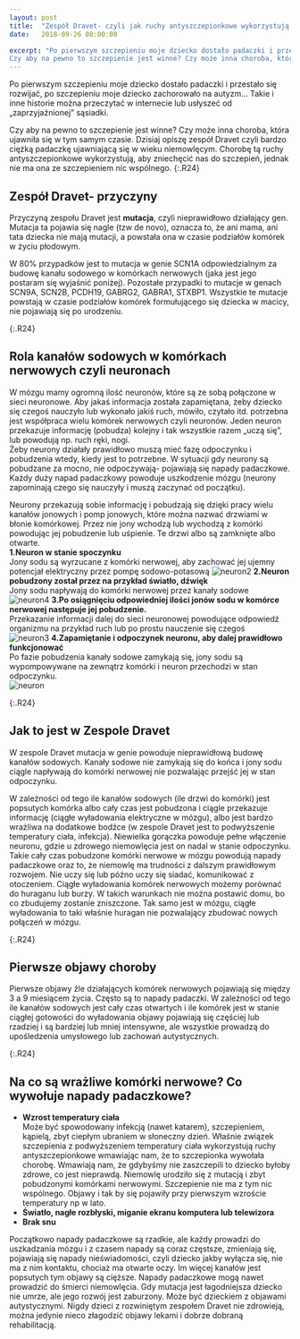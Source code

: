 ```yaml
---
layout: post
title:  "Zespół Dravet- czyli jak ruchy antyszczepionkowe wykorzystują naszą niewiedzę"
date:   2018-09-26 08:00:00

excerpt: "Po pierwszym szczepieniu moje dziecko dostało padaczki i przestało się rozwijać, po szczepieniu moje dziecko zachorowało na autyzm… Takie i inne historie można przeczytać w internecie lub usłyszeć od „zaprzyjaźnionej” sąsiadki.  
Czy aby na pewno to szczepienie jest winne? Czy może inna choroba, która ujawniła się w tym samym czasie. Dzisiaj opiszę **zespół Dravet** czyli bardzo ciężką padaczkę ujawniającą się w wieku niemowlęcym. Chorobę tą ruchy antyszczepionkowe wykorzystują, aby zniechęcić nas do szczepień, jednak **nie ma ona ze szczepieniem nic wspólnego**."
---
```

Po pierwszym szczepieniu moje dziecko dostało padaczki i przestało się rozwijać, po szczepieniu moje dziecko zachorowało na autyzm… Takie i inne historie można przeczytać w internecie lub usłyszeć od „zaprzyjaźnionej” sąsiadki. 

Czy aby na pewno to szczepienie jest winne? Czy może inna choroba, która ujawniła się w tym samym czasie. Dzisiaj opiszę zespół Dravet czyli bardzo ciężką padaczkę ujawniającą się w wieku niemowlęcym. Chorobę tą ruchy antyszczepionkowe wykorzystują, aby zniechęcić nas do szczepień, jednak nie ma ona ze szczepieniem nic wspólnego.
{:.R24}
## Zespół Dravet- przyczyny

Przyczyną zespołu Dravet jest **mutacja**, czyli nieprawidłowo działający gen. Mutacja ta pojawia się nagle (tzw de novo), oznacza to, że ani mama, ani tata dziecka nie mają mutacji, a powstała ona w czasie podziałów komórek w życiu płodowym.

W 80% przypadków jest to mutacja w genie SCN1A odpowiedzialnym za budowę kanału sodowego w komórkach nerwowych (jaka jest jego postaram się wyjaśnić poniżej). Pozostałe przypadki to mutacje w genach SCN9A, SCN2B, PCDH19, GABRG2, GABRA1, STXBP1. Wszystkie te mutacje powstają w czasie podziałów komórek formułującego się dziecka w macicy, nie pojawiają się po urodzeniu. 

{:.R24}
## Rola kanałów sodowych w komórkach nerwowych czyli neuronach

W mózgu mamy ogromną ilość neuronów, które są ze sobą połączone w sieci neuronowe. Aby jakaś informacja została zapamiętana, żeby dziecko się czegoś nauczyło lub wykonało jakiś ruch, mówiło, czytało itd. potrzebna jest współpraca wielu komórek nerwowych czyli neuronów. Jeden neuron przekazuje informację (pobudza) kolejny i tak wszystkie razem „uczą się”, lub powodują np. ruch ręki, nogi.  
Żeby neurony działały prawidłowo muszą mieć fazę odpoczynku i pobudzenia wtedy, kiedy jest to potrzebne. 
W sytuacji gdy neurony są pobudzane za mocno, nie odpoczywają- pojawiają się napady padaczkowe. Każdy duży napad padaczkowy powoduje uszkodzenie mózgu (neurony zapominają czego się nauczyły i muszą zaczynać od początku).

Neurony przekazują sobie informację i pobudzają się dzięki pracy wielu kanałów jonowych i pomp jonowych, które można nazwać drzwiami w błonie komórkowej. Przez nie jony wchodzą lub wychodzą z komórki powodując jej pobudzenie lub uśpienie. Te drzwi albo są zamknięte albo otwarte.  
**1.Neuron w stanie spoczynku**  
Jony sodu są wyrzucane z komórki nerwowej, aby zachować jej ujemny potencjał elektryczny przez pompę sodowo-potasową
![neuron2](/png/neuronwstaniespoczynku.jpg)
**2.Neuron pobudzony został przez na przykład światło, dźwięk**  
Jony sodu napływają do komórki nerwowej przez kanały sodowe
![neuron4](/png/neuronpobudzenie.jpg)
**3.Po osiągnięciu odpowiedniej ilości jonów sodu w komórce nerwowej następuje jej pobudzenie.**  
Przekazanie informacji dalej do sieci neuronowej powodujące odpowiedź organizmu na przykład ruch lub po prostu nauczenie się czegoś  
![neuron3](/png/neuronwyladowanie.png)
**4.Zapamiętanie i odpoczynek neuronu, aby dalej prawidłowo funkcjonować**  
Po fazie pobudzenia kanały sodowe zamykają się, jony sodu są wypompowywane na zewnątrz komórki i neuron przechodzi w stan odpoczynku.  
![neuron](/png/neuronpowrotdostanuspoczynku.png)

{:.R24}
## Jak to jest w Zespole Dravet

W zespole Dravet mutacja w genie powoduje nieprawidłową budowę kanałów sodowych. Kanały sodowe nie zamykają się do końca i jony sodu ciągle napływają do komórki nerwowej nie pozwalając przejść jej w stan odpoczynku. 

W zależności od tego ile kanałów sodowych (ile drzwi do komórki) jest popsutych komórka albo cały czas jest pobudzona i ciągle przekazuje informację (ciągłe wyładowania elektryczne w mózgu), albo jest bardzo wrażliwa na dodatkowe bodźce (w zespole Dravet jest to podwyższenie temperatury ciała, infekcja). Niewielka gorączka powoduje pełne włączenie neuronu, gdzie u zdrowego niemowlęcia jest on nadal w stanie odpoczynku.  
Takie cały czas pobudzone komórki nerwowe w mózgu powodują napady padaczkowe oraz to, że niemowlę ma trudności z dalszym prawidłowym rozwojem. Nie uczy się lub późno uczy się siadać, komunikować z otoczeniem. Ciągłe wyładowania komórek nerwowych możemy porównać do huraganu lub burzy. W takich warunkach nie można postawić domu, bo co zbudujemy zostanie zniszczone. Tak samo jest w mózgu, ciągłe wyładowania to taki właśnie huragan nie pozwalający zbudować nowych połączeń w mózgu.

{:.R24}
##  Pierwsze objawy choroby

Pierwsze objawy źle działających komórek nerwowych pojawiają się między 3 a 9 miesiącem życia. Często są to napady padaczki.  W zależności od tego ile kanałów sodowych jest cały czas otwartych i ile komórek jest w stanie ciągłej gotowości do wyładowania objawy pojawiają się częściej lub rzadziej i są bardziej lub mniej intensywne, ale wszystkie prowadzą do upośledzenia umysłowego lub zachowań autystycznych.

{:.R24}
##  Na co są wrażliwe komórki nerwowe? Co wywołuje napady padaczkowe?

 - **Wzrost temperatury ciała**  
Może być spowodowany infekcją (nawet katarem), szczepieniem, kąpielą, zbyt ciepłym ubraniem w słoneczny dzień.
Właśnie związek szczepienia z podwyższeniem temperatury ciała wykorzystują ruchy antyszczepionkowe wmawiając nam, że to szczepionka wywołała chorobę. Wmawiają nam, że gdybyśmy nie zaszczepili to dziecko byłoby zdrowe, co jest nieprawdą. Niemowlę urodziło się z mutacją i zbyt pobudzonymi komórkami nerwowymi. Szczepienie nie ma z tym nic wspólnego. Objawy i tak by się pojawiły przy pierwszym wzroście temperatury np w lato.
 - **Światło, nagłe rozbłyski, miganie ekranu komputera lub telewizora**  
 - **Brak snu**

Początkowo napady padaczkowe są rzadkie, ale każdy prowadzi do uszkadzania mózgu i z czasem napady są coraz częstsze, zmieniają się, pojawiają się napady nieświadomości, czyli dziecko jakby wyłącza się, nie ma z nim kontaktu, chociaż ma otwarte oczy. 
Im więcej kanałów jest popsutych tym objawy są cięższe. Napady padaczkowe mogą nawet prowadzić do śmierci niemowlęcia. Gdy mutacja jest łagodniejsza dziecko nie umrze, ale jego rozwój jest zaburzony. Może być dzieckiem z objawami autystycznymi. Nigdy dzieci z rozwiniętym zespołem Dravet nie zdrowieją, można jedynie nieco złagodzić objawy lekami i dobrze dobraną rehabilitacją.


